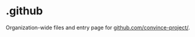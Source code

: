 # .github

Organization-wide files and entry page for [github.com/convince-project/](https://github.com/convince-project/).
